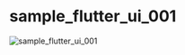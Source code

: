 # sample_flutter_ui_001

![sample_flutter_ui_001](https://user-images.githubusercontent.com/88625199/141677985-8b9bc541-cc22-47bd-b6bd-74c1bd7d04b0.gif)
